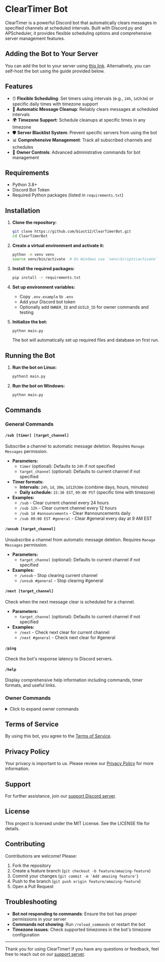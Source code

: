 # ClearTimer Bot

ClearTimer is a powerful Discord bot that automatically clears messages in specified channels at scheduled intervals. Built with Discord.py and APScheduler, it provides flexible scheduling options and comprehensive server management features.

## Adding the Bot to Your Server

You can add the bot to your server using [this link](https://discord.com/oauth2/authorize?client_id=1290353946308775987&permissions=76800&integration_type=0&scope=bot). Alternatively, you can self-host the bot using the guide provided below.

## Features

- ⏰ **Flexible Scheduling**: Set timers using intervals (e.g., `24h`, `1d2h3m`) or specific daily times with timezone support
- 🔄 **Automatic Message Cleanup**: Reliably clears messages at scheduled intervals
- 🌍 **Timezone Support**: Schedule cleanups at specific times in any timezone
- 🛡️ **Server Blacklist System**: Prevent specific servers from using the bot
- 📊 **Comprehensive Management**: Track all subscribed channels and schedules
- 🔐 **Owner Controls**: Advanced administrative commands for bot management

## Requirements

- Python 3.8+
- Discord Bot Token
- Required Python packages (listed in `requirements.txt`)

## Installation

1. **Clone the repository:**

    ```sh
    git clone https://github.com/biast12/ClearTimerBot.git
    cd ClearTimerBot
    ```

2. **Create a virtual environment and activate it:**

    ```sh
    python -m venv venv
    source venv/bin/activate  # On Windows use `venv\Scripts\activate`
    ```

3. **Install the required packages:**

    ```sh
    pip install -r requirements.txt
    ```

4. **Set up environment variables:**
    - Copy `.env.example` to `.env`
    - Add your Discord bot token
    - Optionally add `OWNER_ID` and `GUILD_ID` for owner commands and testing

5. **Initialize the bot:**

    ```sh
    python main.py
    ```

    The bot will automatically set up required files and database on first run.

## Running the Bot

1. **Run the bot on Linux:**

    ```sh
    python3 main.py
    ```

2. **Run the bot on Windows:**

    ```sh
    python main.py
    ```

## Commands

### General Commands

#### `/sub [timer] [target_channel]`

Subscribe a channel to automatic message deletion. Requires `Manage Messages` permission.

- **Parameters:**
  - `timer` (optional): Defaults to `24h` if not specified
  - `target_channel` (optional): Defaults to current channel if not specified
- **Timer formats:**
  - **Intervals:** `24h`, `1d`, `30m`, `1d12h30m` (combine days, hours, minutes)
  - **Daily schedule:** `15:30 EST`, `09:00 PST` (specific time with timezone)
- **Examples:**
  - `/sub` - Clear current channel every 24 hours
  - `/sub 12h` - Clear current channel every 12 hours
  - `/sub 1d #announcements` - Clear #announcements daily
  - `/sub 09:00 EST #general` - Clear #general every day at 9 AM EST

#### `/unsub [target_channel]`

Unsubscribe a channel from automatic message deletion. Requires `Manage Messages` permission.

- **Parameters:**
  - `target_channel` (optional): Defaults to current channel if not specified
- **Examples:**
  - `/unsub` - Stop clearing current channel
  - `/unsub #general` - Stop clearing #general

#### `/next [target_channel]`

Check when the next message clear is scheduled for a channel.

- **Parameters:**
  - `target_channel` (optional): Defaults to current channel if not specified
- **Examples:**
  - `/next` - Check next clear for current channel
  - `/next #general` - Check next clear for #general

#### `/ping`

Check the bot's response latency to Discord servers.

#### `/help`

Display comprehensive help information including commands, timer formats, and useful links.

### Owner Commands

<details>
<summary>Click to expand owner commands</summary>

These commands are restricted to the bot owner for administrative purposes. All owner commands are under the `/owner` group:

#### `/owner cache_stats`

View cache statistics and performance metrics.

#### `/owner stats`

Display comprehensive bot statistics including server count, user count, and resource usage.

#### `/owner list`

Display all servers and channels with active subscriptions.

#### `/owner force_unsub [target_id]`

Force unsubscribe a server or channel from message deletion.

#### `/owner blacklist_add [server_id]`

Add a server to the blacklist, preventing it from using the bot.

#### `/owner blacklist_remove [server_id]`

Remove a server from the blacklist.

#### `/owner blacklist_list`

Display all blacklisted servers.

#### `/owner reload`

Reload all slash commands without restarting the bot.

#### `/owner reload_cache`

Reload the cache to sync with database changes.

#### `/owner removed_servers`

Show servers the bot has been removed from but still have data.

#### `/owner cleanup_removed`

Clean up data from servers the bot is no longer in.

</details>

## Terms of Service

By using this bot, you agree to the [Terms of Service](https://biast12.info/cleartimer/termsofservice).

## Privacy Policy

Your privacy is important to us. Please review our [Privacy Policy](https://biast12.info/cleartimer/privacypolicy) for more information.

## Support

For further assistance, join our [support Discord server](https://discord.com/invite/ERFffj9Qs7).

## License

This project is licensed under the MIT License. See the LICENSE file for details.

## Contributing

Contributions are welcome! Please:

1. Fork the repository
2. Create a feature branch (`git checkout -b feature/amazing-feature`)
3. Commit your changes (`git commit -m 'Add amazing feature'`)
4. Push to the branch (`git push origin feature/amazing-feature`)
5. Open a Pull Request

## Troubleshooting

- **Bot not responding to commands**: Ensure the bot has proper permissions in your server
- **Commands not showing**: Run `/reload_commands` or restart the bot
- **Timezone issues**: Check supported timezones in the bot's timezone configuration

---

Thank you for using ClearTimer! If you have any questions or feedback, feel free to reach out on our [support server](biast12.com/support).
